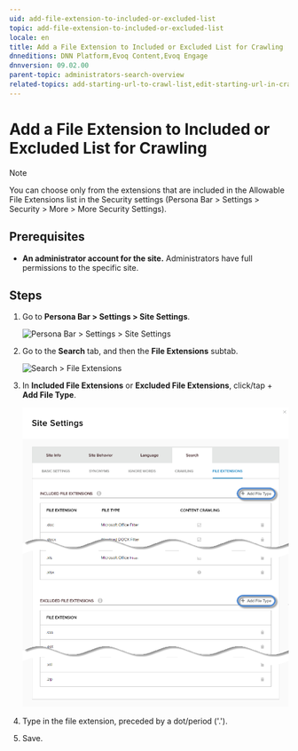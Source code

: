 ```yaml
---
uid: add-file-extension-to-included-or-excluded-list
topic: add-file-extension-to-included-or-excluded-list
locale: en
title: Add a File Extension to Included or Excluded List for Crawling
dnneditions: DNN Platform,Evoq Content,Evoq Engage
dnnversion: 09.02.00
parent-topic: administrators-search-overview
related-topics: add-starting-url-to-crawl-list,edit-starting-url-in-crawl-list,delete-starting-url-from-crawl-list,add-directory-to-included-list,delete-directory-from-included-list,add-directory-to-excluded-list,delete-directory-from-excluded-list,delete-file-extension-from-included-or-excluded-list
---
```


# Add a File Extension to Included or Excluded List for Crawling

> [!Note]
> You can choose only from the extensions that are included in the Allowable File Extensions list in the Security settings (Persona Bar \> Settings \> Security \> More \> More Security Settings).

## Prerequisites

*   **An administrator account for the site.** Administrators have full permissions to the specific site.

## Steps

1.  Go to **Persona Bar \> Settings \> Site Settings**.
    
    ![Persona Bar > Settings > Site Settings](/images/scr-pbar-host-Settings-E91.png)
    
2.  Go to the **Search** tab, and then the **File Extensions** subtab.
    
    ![Search > File Extensions](/images/scr-pbtabs-all-Settings-SiteSettings-Search-FileExtensions-E90.png)
    
3.  In **Included File Extensions** or **Excluded File Extensions**, click/tap \+ **Add File Type**.
    
      
    
    ![](/images/scr-SiteSettings-Search-FileExtensions-add-E90.png)
    
      
    
4.  Type in the file extension, preceded by a dot/period ('.').
5.  Save.